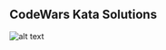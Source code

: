 ## CodeWars Kata Solutions

![alt text](https://www.codewars.com/users/linzblue/badges/large "Logo Title Text 1")
